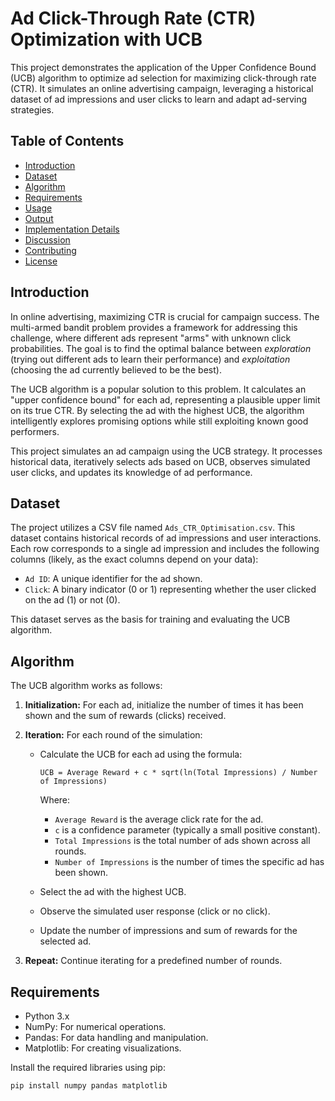 # Ad Click-Through Rate (CTR) Optimization with UCB

This project demonstrates the application of the Upper Confidence Bound (UCB) algorithm to optimize ad selection for maximizing click-through rate (CTR).  It simulates an online advertising campaign, leveraging a historical dataset of ad impressions and user clicks to learn and adapt ad-serving strategies.

## Table of Contents

*   [Introduction](#introduction)
*   [Dataset](#dataset)
*   [Algorithm](#algorithm)
*   [Requirements](#requirements)
*   [Usage](#usage)
*   [Output](#output)
*   [Implementation Details](#implementation-details)
*   [Discussion](#discussion)
*   [Contributing](#contributing)
*   [License](#license)

## Introduction

In online advertising, maximizing CTR is crucial for campaign success.  The multi-armed bandit problem provides a framework for addressing this challenge, where different ads represent "arms" with unknown click probabilities. The goal is to find the optimal balance between *exploration* (trying out different ads to learn their performance) and *exploitation* (choosing the ad currently believed to be the best).

The UCB algorithm is a popular solution to this problem. It calculates an "upper confidence bound" for each ad, representing a plausible upper limit on its true CTR.  By selecting the ad with the highest UCB, the algorithm intelligently explores promising options while still exploiting known good performers.

This project simulates an ad campaign using the UCB strategy.  It processes historical data, iteratively selects ads based on UCB, observes simulated user clicks, and updates its knowledge of ad performance.

## Dataset

The project utilizes a CSV file named `Ads_CTR_Optimisation.csv`.  This dataset contains historical records of ad impressions and user interactions.  Each row corresponds to a single ad impression and includes the following columns (likely, as the exact columns depend on your data):

*   `Ad ID`: A unique identifier for the ad shown.
*   `Click`: A binary indicator (0 or 1) representing whether the user clicked on the ad (1) or not (0).

This dataset serves as the basis for training and evaluating the UCB algorithm.

## Algorithm

The UCB algorithm works as follows:

1.  **Initialization:** For each ad, initialize the number of times it has been shown and the sum of rewards (clicks) received.

2.  **Iteration:** For each round of the simulation:
    *   Calculate the UCB for each ad using the formula:
        ```
        UCB = Average Reward + c * sqrt(ln(Total Impressions) / Number of Impressions)
        ```
        Where:
        *   `Average Reward` is the average click rate for the ad.
        *   `c` is a confidence parameter (typically a small positive constant).
        *   `Total Impressions` is the total number of ads shown across all rounds.
        *   `Number of Impressions` is the number of times the specific ad has been shown.

    *   Select the ad with the highest UCB.
    *   Observe the simulated user response (click or no click).
    *   Update the number of impressions and sum of rewards for the selected ad.

3.  **Repeat:** Continue iterating for a predefined number of rounds.

## Requirements

*   Python 3.x
*   NumPy: For numerical operations.
*   Pandas: For data handling and manipulation.
*   Matplotlib: For creating visualizations.

Install the required libraries using pip:

```bash
pip install numpy pandas matplotlib

